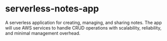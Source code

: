 # serverless-notes-app

 A serverless application for creating, managing, and sharing notes. The app will use AWS services to handle CRUD operations with scalability, reliability, and minimal management overhead.
